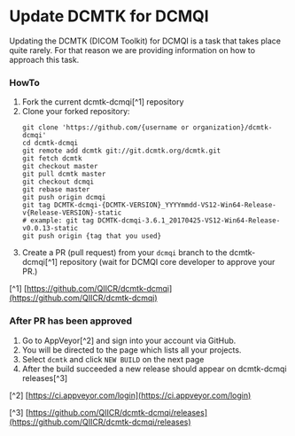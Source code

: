 # Update DCMTK for DCMQI

Updating the DCMTK \(DICOM Toolkit\) for DCMQI is a task that takes place quite rarely. For that reason we are providing information on how to approach this task.

### HowTo

1. Fork the current dcmtk-dcmqi[^1] repository
2. Clone your forked repository:
   ```
   git clone 'https://github.com/{username or organization}/dcmtk-dcmqi'
   cd dcmtk-dcmqi
   git remote add dcmtk git://git.dcmtk.org/dcmtk.git 
   git fetch dcmtk
   git checkout master
   git pull dcmtk master
   git checkout dcmqi
   git rebase master
   git push origin dcmqi
   git tag DCMTK-dcmqi-{DCMTK-VERSION}_YYYYmmdd-VS12-Win64-Release-v{Release-VERSION}-static
   # example: git tag DCMTK-dcmqi-3.6.1_20170425-VS12-Win64-Release-v0.0.13-static
   git push origin {tag that you used}
   ```
3. Create a PR \(pull request\) from your `dcmqi` branch to the dcmtk-dcmqi[^1] repository \(wait for DCMQI core developer to approve your PR.\)

[^1] [https://github.com/QIICR/dcmtk-dcmqi](https://github.com/QIICR/dcmtk-dcmqi)

### After PR has been approved

1. Go to AppVeyor[^2] and sign into your account via GitHub. 
2. You will be directed to the page which lists all your projects.
3. Select `dcmtk` and click `NEW BUILD` on the next page
4. After the build succeeded a new release should appear on dcmtk-dcmqi releases[^3]

[^2] [https://ci.appveyor.com/login](https://ci.appveyor.com/login)

  
[^3] [https://github.com/QIICR/dcmtk-dcmqi/releases](https://github.com/QIICR/dcmtk-dcmqi/releases)

